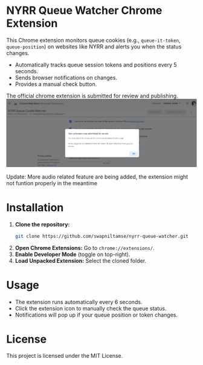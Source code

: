 # NYRR Queue Watcher Chrome Extension

This Chrome extension monitors queue cookies (e.g., `queue-it-token`, `queue-position`) on websites like NYRR and alerts you when the status changes.

- Automatically tracks queue session tokens and positions every 5 seconds.
- Sends browser notifications on changes.
- Provides a manual check button.


The official chrome extension is submitted for review and publishing.
![alt text](image.png)

Update: More audio related feature are being added, the extension might not funtion properly in the meantime

# Installation
1. **Clone the repository:**  
   ```bash
   git clone https://github.com/swapniltamse/nyrr-queue-watcher.git
   ```
2. **Open Chrome Extensions:** Go to `chrome://extensions/`.
3. **Enable Developer Mode** (toggle on top-right).
4. **Load Unpacked Extension:** Select the cloned folder.

# Usage
- The extension runs automatically every 6 seconds.
- Click the extension icon to manually check the queue status.
- Notifications will pop up if your queue position or token changes.

# License
This project is licensed under the MIT License.
